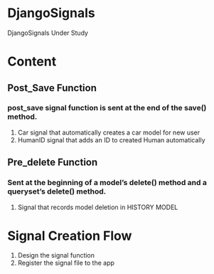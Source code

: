 # DjangoSignals
DjangoSignals Under Study

# Content
## Post_Save Function
### post_save signal function is sent at the end of the save() method.
1. Car signal that automatically creates a car model for new user
2. HumanID signal that adds an ID to created Human automatically

## Pre_delete Function
### Sent at the beginning of a model’s delete() method and a queryset’s delete() method.
1. Signal that records model deletion in HISTORY MODEL

# Signal Creation Flow
1. Design the signal function
2. Register the signal file to the app

